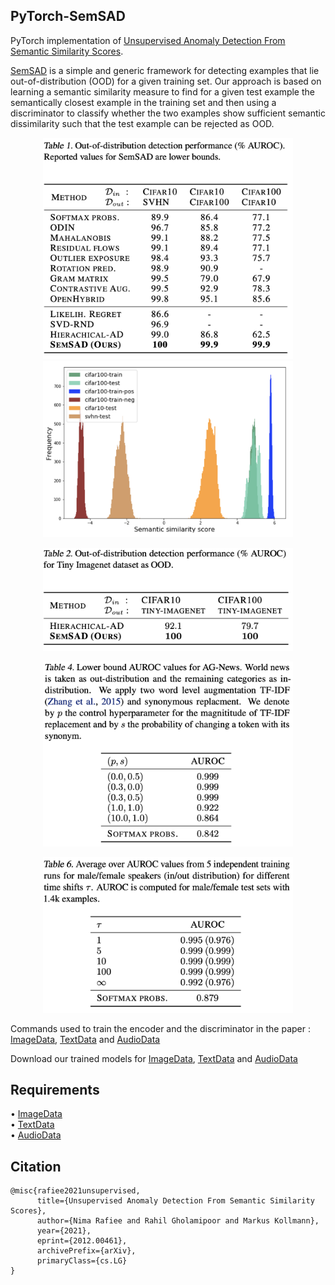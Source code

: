 ## PyTorch-SemSAD

PyTorch implementation of [Unsupervised Anomaly Detection From Semantic Similarity Scores](https://arxiv.org/abs/2012.00461).


[SemSAD](https://arxiv.org/abs/2012.00461) is a simple and generic framework for detecting examples that lie out-of-distribution (OOD) for a given training set. Our approach is based on learning a semantic similarity measure to find for a given test example the semantically closest example in the training set and then using a discriminator to classify whether the two examples show sufficient semantic dissimilarity such that the test example can be rejected as OOD. 


<p align="center">
<img src="figures/Table1.png" width="400px">
<img src="figures/Figure5.png" width="400px">
</p>

<p align="center">
<img src="figures/Table2.png" width="400px"></img>
<p/>

<p align="center">
<img src="figures/Table4.png" width="400px"></img>
<p/>

<p align="center">
<img src="figures/Table6.png" width="400px"></img>
<p/>


Commands used to train the encoder and the discriminator in the paper : [ImageData](https://github.com/nimaous/SemSAD/blob/main/ImageData/commands.txt), [TextData](https://github.com/nimaous/SemSAD/blob/main/TextData/commands.txt) and [AudioData](https://github.com/nimaous/SemSAD/blob/main/AudioData/commands.txt)<br/>

Download our trained models for [ImageData](https://github.com/nimaous/SemSAD/tree/main/ImageData/trained_models), [TextData](https://github.com/nimaous/SemSAD/tree/main/TextData/trained_models) and [AudioData](https://github.com/nimaous/SemSAD/tree/main/AudioData/trained_models)

## Requirements
• [ImageData](https://github.com/nimaous/SemSAD/blob/main/ImageData/requirements.txt)<br/>
• [TextData](https://github.com/nimaous/SemSAD/blob/main/TextData/requirements.txt)<br/>
• [AudioData](https://github.com/nimaous/SemSAD/blob/main/AudioData/requirements.txt)<br/>

## Citation
```
@misc{rafiee2021unsupervised,
      title={Unsupervised Anomaly Detection From Semantic Similarity Scores}, 
      author={Nima Rafiee and Rahil Gholamipoor and Markus Kollmann},
      year={2021},
      eprint={2012.00461},
      archivePrefix={arXiv},
      primaryClass={cs.LG}
}
```
